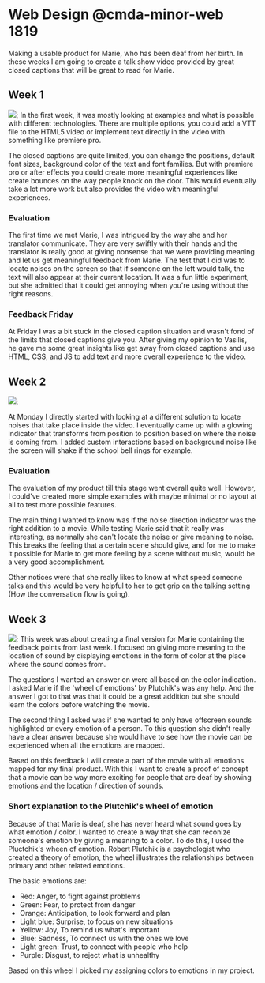 # Web Design @cmda-minor-web 1819

Making a usable product for Marie, who has been deaf from her birth. In these weeks I am going to create a talk show video provided by great closed captions that will be great to read for Marie.

## Week 1

![]('gh-images/week1.png/');
In the first week, it was mostly looking at examples and what is possible with different technologies. There are multiple options, you could add a VTT file to the HTML5 video or implement text directly in the video with something like premiere pro.

The closed captions are quite limited, you can change the positions, default font sizes, background color of the text and font families. But with premiere pro or after effects you could create more meaningful experiences like create bounces on the way people knock on the door. This would eventually take a lot more work but also provides the video with meaningful experiences.

### Evaluation

The first time we met Marie, I was intrigued by the way she and her translator communicate. They are very swiftly with their hands and the translator is really good at giving nonsense that we were providing meaning and let us get meaningful feedback from Marie.
The test that I did was to locate noises on the screen so that if someone on the left would talk, the text will also appear at their current location. It was a fun little experiment, but she admitted that it could get annoying when you're using without the right reasons.

### Feedback Friday

At Friday I was a bit stuck in the closed caption situation and wasn't fond of the limits that closed captions give you. After giving my opinion to Vasilis, he gave me some great insights like get away from closed captions and use HTML, CSS, and JS to add text and more overall experience to the video.

## Week 2

![]('gh-images/week2.png/');

At Monday I directly started with looking at a different solution to locate noises that take place inside the video. I eventually came up with a glowing indicator that transforms from position to position based on where the noise is coming from. I added custom interactions based on background noise like the screen will shake if the school bell rings for example.

### Evaluation

The evaluation of my product till this stage went overall quite well. However, I could've created more simple examples with maybe minimal or no layout at all to test more possible features.

The main thing I wanted to know was if the noise direction indicator was the right addition to a movie. While testing Marie said that it really was interesting, as normally she can't locate the noise or give meaning to noise. This breaks the feeling that a certain scene should give, and for me to make it possible for Marie to get more feeling by a scene without music, would be a very good accomplishment.

Other notices were that she really likes to know at what speed someone talks and this would be very helpful to her to get grip on the talking setting (How the conversation flow is going).

## Week 3

![]('gh-images/week3.png/');
This week was about creating a final version for Marie containing the feedback points from last week. I focused on giving more meaning to the location of sound by displaying emotions in the form of color at the place where the sound comes from.

The questions I wanted an answer on were all based on the color indication. I asked Marie if the 'wheel of emotions' by Plutchik's was any help. And the answer I got to that was that it could be a great addition but she should learn the colors before watching the movie.

The second thing I asked was if she wanted to only have offscreen sounds highlighted or every emotion of a person. To this question she didn't really have a clear answer because she would have to see how the movie can be experienced when all the emotions are mapped.

Based on this feedback I will create a part of the movie with all emotions mapped for my final product. With this I want to create a proof of concept that a movie can be way more exciting for people that are deaf by showing emotions and the location / direction of sounds.

### Short explanation to the Plutchik's wheel of emotion

Because of that Marie is deaf, she has never heard what sound goes by what emotion / color. I wanted to create a way that she can reconize someone's emotion by giving a meaning to a color. To do this, I used the Pluctchik's wheen of emotion. Robert Plutchik is a psychologist who created a theory of emotion, the wheel illustrates the relationships between primary and other related emotions.

The basic emotions are:

- Red: Anger, to fight against problems
- Green: Fear, to protect from danger
- Orange: Anticipation, to look forward and plan
- Light blue: Surprise, to focus on new situations
- Yellow: Joy, To remind us what's important
- Blue: Sadness, To connect us with the ones we love
- Light green: Trust, to connect with people who help
- Purple: Disgust, to reject what is unhealthy

Based on this wheel I picked my assigning colors to emotions in my project.
